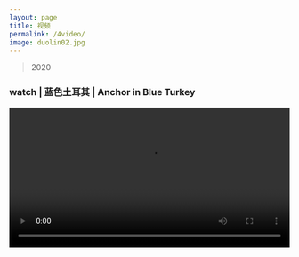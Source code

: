 ```yaml
---
layout: page
title: 视频
permalink: /4video/
image: duolin02.jpg
---
```

> 2020

### watch | 蓝色土耳其 | Anchor in Blue Turkey

<video width="100%" style="display:block; margin: 0 auto;" controls>
  <source src="/video/NorwegianWood.mp4" type="video/mp4">
  <object data="/video/NorwegianWood.mp4" width="720" height="480">
  </object> 
</video>
<br>
